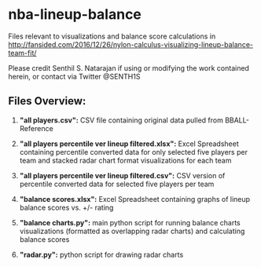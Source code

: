 # nba-lineup-balance

Files relevant to visualizations and balance score calculations in http://fansided.com/2016/12/26/nylon-calculus-visualizing-lineup-balance-team-fit/

Please credit Senthil S. Natarajan if using or modifying the work contained herein, or contact via Twitter @SENTH1S

Files Overview:
---
1. **"all players.csv":** CSV file containing original data pulled from BBALL-Reference

2. **"all players percentile ver lineup filtered.xlsx":** Excel Spreadsheet containing percentile converted data for only selected five players per team and stacked radar chart format visualizations for each team

3. **"all players percentile ver lineup filtered.csv":** CSV version of percentile converted data for selected five players per team

4. **"balance scores.xlsx":** Excel Spreadsheet containing graphs of lineup balance scores vs. +/- rating

5. **"balance charts.py":** main python script for running balance charts visualizations (formatted as overlapping radar charts) and calculating balance scores

6. **"radar.py":** python script for drawing radar charts
